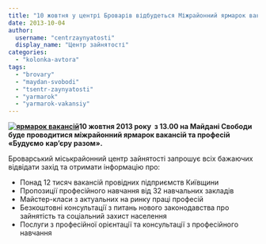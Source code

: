```yaml
---
title: "10 жовтня у центрі Броварів відбудеться Міжрайонний ярмарок вакансій та професій"
date: 2013-10-04
author: 
  username: "centrzaynyatosti"
  display_name: "Центр зайнятості"
categories: 
  - "kolonka-avtora"
tags: 
  - "brovary"
  - "maydan-svobodi"
  - "tsentr-zaynyatosti"
  - "yarmarok"
  - "yarmarok-vakansiy"
---
```


**[![ярмарок вакансій](https://mpz.brovary.org/wp-content/uploads/2013/04/yarmarok-vakansiy-e1365426429906.jpg)](https://mpz.brovary.org/wp-content/uploads/2013/04/yarmarok-vakansiy-e1365426429906.jpg)10 жовтня 2013 року  з 13.00 на Майдані Свободи буде проводитися міжрайонний ярмарок вакансій та професій «Будуємо** **кар’єру разом».**

Броварський міськрайонний центр зайнятості запрошує всіх бажаючих відвідати захід та отримати інформацію про:

- Понад 12 тисяч вакансій провідних підприємств Київщини
- Пропозиції професійного навчання від 32 навчальних закладів
- Майстер-класи з актуальних на ринку праці професій
- Безкоштовні консультації з питань нового законодавства про зайнятість та соціальний захист населення
- Послуги з професійної орієнтації та консультації з професійного навчання
